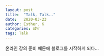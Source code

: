 ```yaml
---
layout: post
title:  "Talk, Talk.."
date:   2020-03-23
author: Esther. K
categories: 잡담
tags: Talk
---
```



온라인 강의 준비 때문에 블로그를 시작하게 되다...
